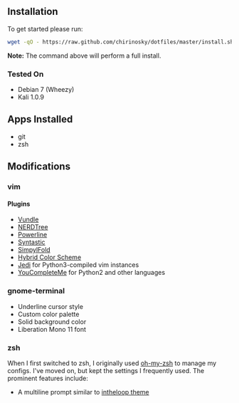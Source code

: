 ## Installation ##
To get started please run:
```bash
wget -qO - https://raw.github.com/chirinosky/dotfiles/master/install.sh |bash
```
**Note:** The command above will perform a full install.

### Tested On ###
* Debian 7 (Wheezy)
* Kali 1.0.9


## Apps Installed ##
* git
* zsh


## Modifications ##
### vim ###

#### Plugins ####
* [Vundle](https://github.com/gmarik/Vundle.vim)
* [NERDTree](https://github.com/scrooloose/nerdtree)
* [Powerline](https://github.com/Lokaltog/powerline)
* [Syntastic](https://github.com/scrooloose/syntastic)
* [SimpylFold](https://github.com/tmhedberg/SimpylFold)
* [Hybrid Color Scheme](https://github.com/w0ng/vim-hybrid)
* [Jedi](https://github.com/davidhalter/jedi-vim) for Python3-compiled vim instances
* [YouCompleteMe](https://github.com/Valloric/YouCompleteMe) for Python2 and other languages


### gnome-terminal ###
* Underline cursor style
* Custom color palette
* Solid background color
* Liberation Mono 11 font

### zsh ###
When I first switched to zsh, I originally used [oh-my-zsh](https://github.com/robbyrussell/oh-my-zsh)
to manage my configs. I've moved on, but kept the settings I frequently used. The prominent
features include:
* A multiline prompt similar to [intheloop theme](https://github.com/robbyrussell/oh-my-zsh/blob/master/themes/intheloop.zsh-theme)
